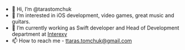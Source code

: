 - 👋 Hi, I’m @tarastomchuk
- 👀 I’m interested in iOS development, video games, great music and guitars.
- 🌱 I’m currently working as Swift developer and Head of Development department at [Interexy](https://interexy.com/)
- 📫 How to reach me - ttaras.tomchuk@gmail.com
